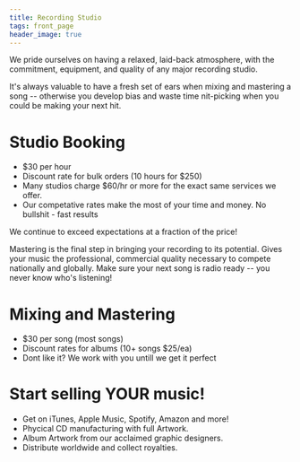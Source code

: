 ```yaml
---
title: Recording Studio
tags: front_page
header_image: true
---
```


We pride ourselves on having a relaxed, laid-back atmosphere, with the commitment, equipment, and quality of any major recording studio.

It's always valuable to have a fresh set of ears when mixing and mastering a song -- otherwise you develop bias and waste time nit-picking when you could be making your next hit.

# Studio Booking

*  $30 per hour
*  Discount rate for bulk orders (10 hours for $250)
*  Many studios charge $60/hr or more for the exact same services we offer.
*  Our competative rates make the most of your time and money. No bullshit - fast results

We continue to exceed expectations at a fraction of the price!

<!-- Give us a try today and your first hour is free! -->

 Mastering is the final step in bringing your recording to its potential. Gives your music the professional, commercial quality necessary to compete nationally and globally. Make sure your next song is radio ready --  you never know who's listening!

# Mixing and Mastering

*  $30 per song (most songs)
*  Discount rates for albums (10+ songs $25/ea)
*  Dont like it? We work with you untill we get it perfect

# Start selling YOUR music!

*   Get on iTunes, Apple Music, Spotify, Amazon and more!
*   Phycical CD manufacturing with full Artwork.
*   Album Artwork from our acclaimed graphic designers.
*   Distribute worldwide and collect royalties.
